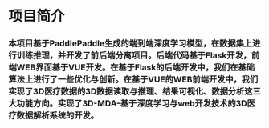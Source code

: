 # 项目简介
### 本项目基于PaddlePaddle生成的端到端深度学习模型，在数据集上进行训练推理，并开发了前后端分离项目。后端代码基于Flask开发，前端WEB界面基于VUE开发。在基于Flask的后端开发中，我们在基础算法上进行了一些优化与创新。在基于VUE的WEB前端开发中，我们实现了3D医疗数据的3D数据读取与推理、结果可视化、数据分析这三大功能方向。实现了3D-MDA-基于深度学习与web开发技术的3D医疗数据解析系统的开发。
